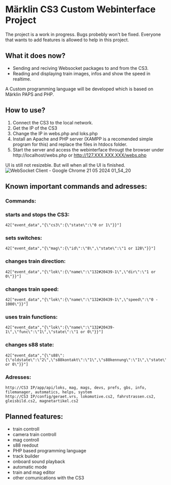 # Märklin CS3 Custom Webinterface Project

The project is a work in progress. Bugs probebly won't be fixed. Everyone that wants to add features is allowed to help in this project. 

## What it does now?

- Sending and reciving Websocket packages to and from the CS3.
- Reading and displaying train images, infos and show the speed in realtime.

A Custom programming language will be developed which is based on Märklin PAPS and PHP.

## How to use?

1. Connect the CS3 to the local network.
2. Get the IP of the CS3
3. Change the IP in webs.php and loks.php
4. Install an Apache and PHP server (XAMPP is a recomended simple program for this) and replace the files in htdocs folder.
5. Start the server and access the webinterface througt the browser under http://localhost/webs.php or http://127.XXX.XXX.XXX/webs.php


UI is still not resizeble. But will when all the UI is finished.
![WebSocket Client - Google Chrome 21 05 2024 01_54_20](https://github.com/kamil00110/Marklin-CS3-Custom-Webinterface/assets/68923965/c804cfca-cb23-4789-8f74-eb26875a6117)

## Known important commands and adresses:

### Commands:

### starts and stops the CS3:
```
42["event_data","{\"cs3\":{\"state\":\"0 or 1\"}}"]
```
### sets switches: 
```
42["event_data","{\"mag\":{\"id\":\"8\",\"state\":\"1 or 128\"}}"]
```
### changes train direction:
```
42["event_data","{\"lok\":{\"name\":\"132#20439-1\",\"dir\":\"1 or 0\"}}"]
```
### changes train speed:
```
42["event_data","{\"lok\":{\"name\":\"132#20439-1\",\"speed\":\"0 - 1000\"}}"]
```
### uses train functions:
```
42["event_data","{\"lok\":{\"name\":\"132#20439-1\",\"func\":\"1\",\"state\":\"1 or 0\"}}"]
```
### changes s88 state:
```
42["event_data","{\"s88\":{\"oldstate\":\"2\",\"s88kontakt\":\"1\",\"s88kennung\":\"1\",\"state\":\"1 or 0\"}}"]
```

### Adresses:

```
http://CS3 IP/app/api/loks, mag, mags, devs, prefs, gbs, info, filemanager, automatics, helps, system
http://CS3 IP/config/geraet.vrs, lokomotive.cs2, fahrstrassen.cs2, gleisbild.cs2, magnetartikel.cs2
```

## Planned features:

- train controll
- camera train controll
- mag controll
- s88 reedout
- PHP based programming language
- track builder
- onboard sound playback
- automatic mode
- train and mag editor
- other comunications with the CS3
